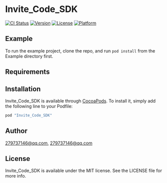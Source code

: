 # Invite_Code_SDK

[![CI Status](http://img.shields.io/travis/279737146@qq.com/Invite_Code_SDK.svg?style=flat)](https://travis-ci.org/279737146@qq.com/Invite_Code_SDK)
[![Version](https://img.shields.io/cocoapods/v/Invite_Code_SDK.svg?style=flat)](http://cocoapods.org/pods/Invite_Code_SDK)
[![License](https://img.shields.io/cocoapods/l/Invite_Code_SDK.svg?style=flat)](http://cocoapods.org/pods/Invite_Code_SDK)
[![Platform](https://img.shields.io/cocoapods/p/Invite_Code_SDK.svg?style=flat)](http://cocoapods.org/pods/Invite_Code_SDK)

## Example

To run the example project, clone the repo, and run `pod install` from the Example directory first.

## Requirements

## Installation

Invite_Code_SDK is available through [CocoaPods](http://cocoapods.org). To install
it, simply add the following line to your Podfile:

```ruby
pod "Invite_Code_SDK"
```

## Author

279737146@qq.com, 279737146@qq.com

## License

Invite_Code_SDK is available under the MIT license. See the LICENSE file for more info.

